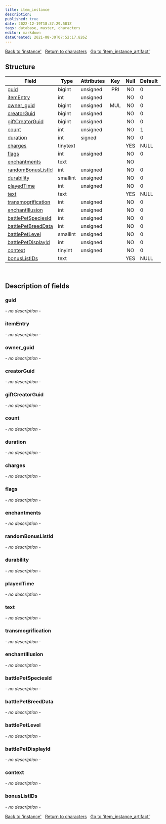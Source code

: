 ```yaml
---
title: item_instance
description: 
published: true
date: 2022-12-19T18:37:29.501Z
tags: database, master, characters
editor: markdown
dateCreated: 2021-08-30T07:52:17.826Z
---
```


<a href="https://trinitycore.info/en/database/master/characters/instance" class="mt-5 v-btn v-btn--depressed v-btn--flat v-btn--outlined theme--light v-size--default darkblue--text text--lighten-3"><span class="v-btn__content"><i aria-hidden="true" class="v-icon notranslate v-icon--left mdi mdi-arrow-left theme--light"></i><span>Back to 'instance'</span></span></a>&nbsp;&nbsp;&nbsp;<a href="https://trinitycore.info/en/database/master/characters/home" class="mt-5 v-btn v-btn--depressed v-btn--flat v-btn--outlined theme--light v-size--default darkblue--text text--lighten-3"><span class="v-btn__content"><i aria-hidden="true" class="v-icon notranslate v-icon--left mdi mdi-home-outline theme--light"></i><span>Return to characters</span></span></a>&nbsp;&nbsp;&nbsp;<a href="https://trinitycore.info/en/database/master/characters/item_instance_artifact" class="mt-5 v-btn v-btn--depressed v-btn--flat v-btn--outlined theme--light v-size--default darkblue--text text--lighten-3"><span class="v-btn__content"><span>Go to 'item_instance_artifact'</span><i aria-hidden="true" class="v-icon notranslate v-icon--right mdi mdi-arrow-right theme--light"></i></span></a>

## Structure

| Field | Type | Attributes | Key | Null | Default | Extra | Comment |
| --- | --- | --- | :---: | :---: | --- | --- | --- |
| [guid](#guid) | bigint | unsigned | PRI | NO | 0 |  |  |
| [itemEntry](#itementry) | int | unsigned |  | NO | 0 |  |  |
| [owner_guid](#owner_guid) | bigint | unsigned | MUL | NO | 0 |  |  |
| [creatorGuid](#creatorguid) | bigint | unsigned |  | NO | 0 |  |  |
| [giftCreatorGuid](#giftcreatorguid) | bigint | unsigned |  | NO | 0 |  |  |
| [count](#count) | int | unsigned |  | NO | 1 |  |  |
| [duration](#duration) | int | signed |  | NO | 0 |  |  |
| [charges](#charges) | tinytext |  |  | YES | NULL |  |  |
| [flags](#flags) | int | unsigned |  | NO | 0 |  |  |
| [enchantments](#enchantments) | text |  |  | NO |  |  |  |
| [randomBonusListId](#randombonuslistid) | int | unsigned |  | NO | 0 |  |  |
| [durability](#durability) | smallint | unsigned |  | NO | 0 |  |  |
| [playedTime](#playedtime) | int | unsigned |  | NO | 0 |  |  |
| [text](#text) | text |  |  | YES | NULL |  |  |
| [transmogrification](#transmogrification) | int | unsigned |  | NO | 0 |  |  |
| [enchantIllusion](#enchantillusion) | int | unsigned |  | NO | 0 |  |  |
| [battlePetSpeciesId](#battlepetspeciesid) | int | unsigned |  | NO | 0 |  |  |
| [battlePetBreedData](#battlepetbreeddata) | int | unsigned |  | NO | 0 |  |  |
| [battlePetLevel](#battlepetlevel) | smallint | unsigned |  | NO | 0 |  |  |
| [battlePetDisplayId](#battlepetdisplayid) | int | unsigned |  | NO | 0 |  |  |
| [context](#context) | tinyint | unsigned |  | NO | 0 |  |  |
| [bonusListIDs](#bonuslistids) | text |  |  | YES | NULL |  |  |
&nbsp;
## Description of fields

### guid
*- no description -*
&nbsp;

### itemEntry
*- no description -*
&nbsp;

### owner_guid
*- no description -*
&nbsp;

### creatorGuid
*- no description -*
&nbsp;

### giftCreatorGuid
*- no description -*
&nbsp;

### count
*- no description -*
&nbsp;

### duration
*- no description -*
&nbsp;

### charges
*- no description -*
&nbsp;

### flags
*- no description -*
&nbsp;

### enchantments
*- no description -*
&nbsp;

### randomBonusListId
*- no description -*
&nbsp;

### durability
*- no description -*
&nbsp;

### playedTime
*- no description -*
&nbsp;

### text
*- no description -*
&nbsp;

### transmogrification
*- no description -*
&nbsp;

### enchantIllusion
*- no description -*
&nbsp;

### battlePetSpeciesId
*- no description -*
&nbsp;

### battlePetBreedData
*- no description -*
&nbsp;

### battlePetLevel
*- no description -*
&nbsp;

### battlePetDisplayId
*- no description -*
&nbsp;

### context
*- no description -*
&nbsp;

### bonusListIDs
*- no description -*
&nbsp;

<a href="https://trinitycore.info/en/database/master/characters/instance" class="mt-5 v-btn v-btn--depressed v-btn--flat v-btn--outlined theme--light v-size--default darkblue--text text--lighten-3"><span class="v-btn__content"><i aria-hidden="true" class="v-icon notranslate v-icon--left mdi mdi-arrow-left theme--light"></i><span>Back to 'instance'</span></span></a>&nbsp;&nbsp;&nbsp;<a href="https://trinitycore.info/en/database/master/characters/home" class="mt-5 v-btn v-btn--depressed v-btn--flat v-btn--outlined theme--light v-size--default darkblue--text text--lighten-3"><span class="v-btn__content"><i aria-hidden="true" class="v-icon notranslate v-icon--left mdi mdi-home-outline theme--light"></i><span>Return to characters</span></span></a>&nbsp;&nbsp;&nbsp;<a href="https://trinitycore.info/en/database/master/characters/item_instance_artifact" class="mt-5 v-btn v-btn--depressed v-btn--flat v-btn--outlined theme--light v-size--default darkblue--text text--lighten-3"><span class="v-btn__content"><span>Go to 'item_instance_artifact'</span><i aria-hidden="true" class="v-icon notranslate v-icon--right mdi mdi-arrow-right theme--light"></i></span></a>

